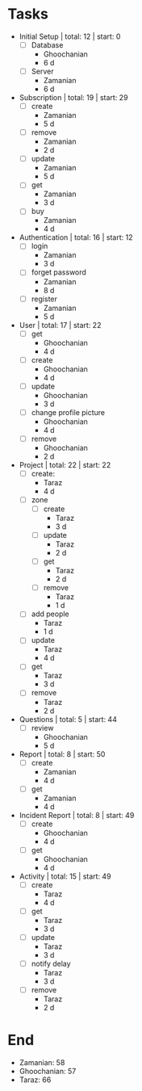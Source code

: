 Tasks
=
- Initial Setup | total: 12 | start: 0 
	- [ ] Database
		- Ghoochanian
		- 6 d
	- [ ] Server
		- Zamanian
		- 6 d
- Subscription | total: 19  | start: 29
	- [ ] create
		 - Zamanian
		 - 5 d
	- [ ] remove
		 - Zamanian
		 - 2 d
	- [ ] update
		 - Zamanian
		 - 5 d
	- [ ] get
		- Zamanian
		 - 3 d
	- [ ] buy
		- Zamanian
		 - 4 d
- Authentication | total: 16 | start: 12
	 - [ ] login
		 - Zamanian
		 - 3 d
	- [ ] forget password
		- Zamanian
		- 8 d
	- [ ] register
		- Zamanian
		- 5 d
- User | total: 17 | start: 22
	- [ ] get
		- Ghoochanian
		- 4 d
	- [ ] create
		- Ghoochanian
		- 4 d
	- [ ] update
		- Ghoochanian
		- 3 d
	- [ ] change profile picture
		- Ghoochanian
		- 4 d
	- [ ] remove
		- Ghoochanian
		- 2 d
- Project | total: 22 | start: 22
	- [ ] create:
		- Taraz
		- 4 d
	- [ ] zone
		- [ ] create
			- Taraz
			- 3 d
		- [ ] update
			- Taraz
			- 2 d
		- [ ] get
			- Taraz
			- 2 d
		- [ ] remove
			- Taraz
			- 1 d
	- [ ] add people
		- Taraz
		- 1 d
	- [ ] update
		- Taraz
		-  4 d
	- [ ] get
		- Taraz
		- 3 d
	- [ ] remove
		- Taraz
		- 2 d

- Questions | total: 5 | start: 44
	- [ ] review
		- Ghoochanian
		- 5 d
- Report | total: 8 | start: 50
	- [ ] create
		- Zamanian
		- 4 d
	- [ ] get
		- Zamanian
		- 4 d
- Incident Report | total: 8  | start: 49
	- [ ] create
		- Ghoochanian
		- 4 d
	- [ ] get
		- Ghoochanian
		- 4 d
- Activity | total: 15 | start: 49
	- [ ] create
		- Taraz
		- 4 d
	- [ ] get
		- Taraz
		- 3 d
	- [ ] update
		- Taraz
		- 3 d
	- [ ] notify delay
		- Taraz
		- 3 d
	- [ ] remove
		- Taraz
		- 2 d

End
===
+ Zamanian: 58
+ Ghoochanian: 57
+ Taraz: 66

